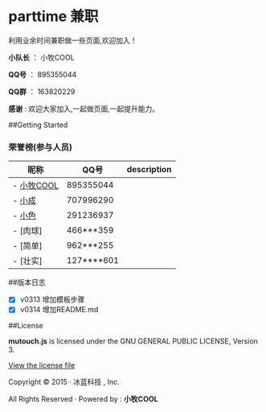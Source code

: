 # parttime 兼职

利用业余时间兼职做一些页面,欢迎加入！

**小队长** ： 小牧COOL

**QQ号** ： 895355044

**QQ群** ： 163820229

**感谢** : 欢迎大家加入,一起做页面,一起提升能力。

##Getting Started
### 荣誉榜(参与人员)
昵称 | **QQ号** | description
----|---------|------------
- [小牧COOL](https://github.com/XiaoMuCOOL/) | 895355044 | 
- [小成](https://github.com/xiaochenggit/) | 707996290 | 
- [小色](https://github.com/kehuayuan/) | 291236937 | 
- [肉球] | 466***359 | 
- [简单] | 962***255 | 
- [壮实] | 127****601 | 

##版本日志
- [X] v0313 增加模板步骤
- [X] v0314 增加README.md

##License

**mutouch.js** is licensed under the GNU GENERAL PUBLIC LICENSE, Version 3. 

[View the license file](https://github.com/XiaoMuCOOL/mutouch/blob/master/LICENSE)

Copyright © 2015 · 冰蓝科技 , Inc. 

All Rights Reserved · Powered by : **小牧COOL**